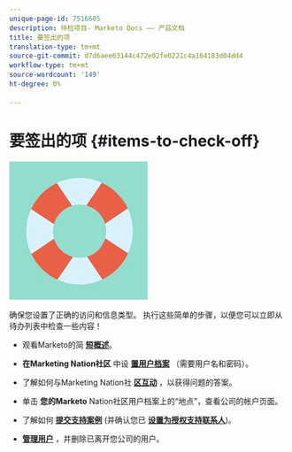 ```yaml
---
unique-page-id: 7516605
description: 待检项目- Marketo Docs —— 产品文档
title: 要签出的项
translation-type: tm+mt
source-git-commit: d7d6aee63144c472e02fe0221c4a164183d04dd4
workflow-type: tm+mt
source-wordcount: '149'
ht-degree: 0%

---
```



# 要签出的项 {#items-to-check-off}

![](assets/life-preserver.jpg)

确保您设置了正确的访问和信息类型。 执行这些简单的步骤，以便您可以立即从待办列表中检查一些内容！

* 观看Marketo的简 [**短概述**](https://pages2.marketo.com/demoFull.html)。

* **在Marketing Nation社区** 中设 [**置用户档案**](https://nation.marketo.com/) （需要用户名和密码）。

* 了解如何与Marketing Nation社 [**区互动**](https://nation.marketo.com/t5/About-Community/ct-p/about-community) ，以获得问题的答案。

* 单击 **您的Marketo** Nation社区用户档案上的“地点”，查看公司的帐户页面。

* 了解如何 [**提交支持案例**](https://nation.marketo.com/t5/Knowledgebase/Submitting-a-Support-Case-to-Marketo-Support/ta-p/252201) (并确认您已 [**设置为授权支持联系人**](https://nation.marketo.com/t5/Knowledgebase/Managing-Authorized-Support-Contacts/ta-p/254341))。

* [**管理用户**](/help/marketo/product-docs/administration/users-and-roles/managing-marketo-users.md) ，并删除已离开您公司的用户。

